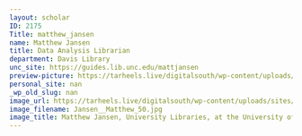 ```yaml
---
layout: scholar
ID: 2175
Title: matthew_jansen
name: Matthew Jansen
title: Data Analysis Librarian
department: Davis Library
unc_site: https://guides.lib.unc.edu/mattjansen
preview-picture: https://tarheels.live/digitalsouth/wp-content/uploads/sites/2464/2022/02/Jansen__Matthew_50.jpg
personal_site: nan
_wp_old_slug: nan
image_url: https://tarheels.live/digitalsouth/wp-content/uploads/sites/2464/2022/02/Jansen__Matthew_50.jpg
image_filename: Jansen__Matthew_50.jpg
image_title: Matthew Jansen, University Libraries, at the University of North Carolina.
---
```

